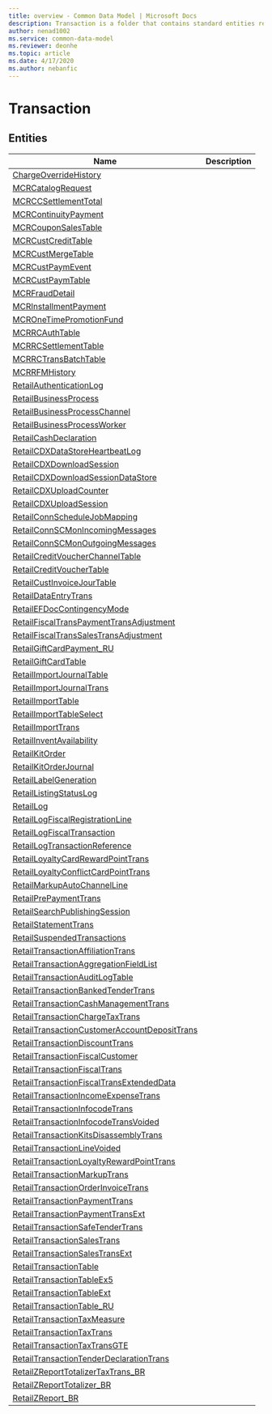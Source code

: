 ```yaml
---
title: overview - Common Data Model | Microsoft Docs
description: Transaction is a folder that contains standard entities related to the Common Data Model.
author: nenad1002
ms.service: common-data-model
ms.reviewer: deonhe
ms.topic: article
ms.date: 4/17/2020
ms.author: nebanfic
---
```


# Transaction


## Entities

|Name|Description|
|---|---|
|[ChargeOverrideHistory](ChargeOverrideHistory.md)||
|[MCRCatalogRequest](MCRCatalogRequest.md)||
|[MCRCCSettlementTotal](MCRCCSettlementTotal.md)||
|[MCRContinuityPayment](MCRContinuityPayment.md)||
|[MCRCouponSalesTable](MCRCouponSalesTable.md)||
|[MCRCustCreditTable](MCRCustCreditTable.md)||
|[MCRCustMergeTable](MCRCustMergeTable.md)||
|[MCRCustPaymEvent](MCRCustPaymEvent.md)||
|[MCRCustPaymTable](MCRCustPaymTable.md)||
|[MCRFraudDetail](MCRFraudDetail.md)||
|[MCRInstallmentPayment](MCRInstallmentPayment.md)||
|[MCROneTimePromotionFund](MCROneTimePromotionFund.md)||
|[MCRRCAuthTable](MCRRCAuthTable.md)||
|[MCRRCSettlementTable](MCRRCSettlementTable.md)||
|[MCRRCTransBatchTable](MCRRCTransBatchTable.md)||
|[MCRRFMHistory](MCRRFMHistory.md)||
|[RetailAuthenticationLog](RetailAuthenticationLog.md)||
|[RetailBusinessProcess](RetailBusinessProcess.md)||
|[RetailBusinessProcessChannel](RetailBusinessProcessChannel.md)||
|[RetailBusinessProcessWorker](RetailBusinessProcessWorker.md)||
|[RetailCashDeclaration](RetailCashDeclaration.md)||
|[RetailCDXDataStoreHeartbeatLog](RetailCDXDataStoreHeartbeatLog.md)||
|[RetailCDXDownloadSession](RetailCDXDownloadSession.md)||
|[RetailCDXDownloadSessionDataStore](RetailCDXDownloadSessionDataStore.md)||
|[RetailCDXUploadCounter](RetailCDXUploadCounter.md)||
|[RetailCDXUploadSession](RetailCDXUploadSession.md)||
|[RetailConnScheduleJobMapping](RetailConnScheduleJobMapping.md)||
|[RetailConnSCMonIncomingMessages](RetailConnSCMonIncomingMessages.md)||
|[RetailConnSCMonOutgoingMessages](RetailConnSCMonOutgoingMessages.md)||
|[RetailCreditVoucherChannelTable](RetailCreditVoucherChannelTable.md)||
|[RetailCreditVoucherTable](RetailCreditVoucherTable.md)||
|[RetailCustInvoiceJourTable](RetailCustInvoiceJourTable.md)||
|[RetailDataEntryTrans](RetailDataEntryTrans.md)||
|[RetailEFDocContingencyMode](RetailEFDocContingencyMode.md)||
|[RetailFiscalTransPaymentTransAdjustment](RetailFiscalTransPaymentTransAdjustment.md)||
|[RetailFiscalTransSalesTransAdjustment](RetailFiscalTransSalesTransAdjustment.md)||
|[RetailGiftCardPayment_RU](RetailGiftCardPayment_RU.md)||
|[RetailGiftCardTable](RetailGiftCardTable.md)||
|[RetailImportJournalTable](RetailImportJournalTable.md)||
|[RetailImportJournalTrans](RetailImportJournalTrans.md)||
|[RetailImportTable](RetailImportTable.md)||
|[RetailImportTableSelect](RetailImportTableSelect.md)||
|[RetailImportTrans](RetailImportTrans.md)||
|[RetailInventAvailability](RetailInventAvailability.md)||
|[RetailKitOrder](RetailKitOrder.md)||
|[RetailKitOrderJournal](RetailKitOrderJournal.md)||
|[RetailLabelGeneration](RetailLabelGeneration.md)||
|[RetailListingStatusLog](RetailListingStatusLog.md)||
|[RetailLog](RetailLog.md)||
|[RetailLogFiscalRegistrationLine](RetailLogFiscalRegistrationLine.md)||
|[RetailLogFiscalTransaction](RetailLogFiscalTransaction.md)||
|[RetailLogTransactionReference](RetailLogTransactionReference.md)||
|[RetailLoyaltyCardRewardPointTrans](RetailLoyaltyCardRewardPointTrans.md)||
|[RetailLoyaltyConflictCardPointTrans](RetailLoyaltyConflictCardPointTrans.md)||
|[RetailMarkupAutoChannelLine](RetailMarkupAutoChannelLine.md)||
|[RetailPrePaymentTrans](RetailPrePaymentTrans.md)||
|[RetailSearchPublishingSession](RetailSearchPublishingSession.md)||
|[RetailStatementTrans](RetailStatementTrans.md)||
|[RetailSuspendedTransactions](RetailSuspendedTransactions.md)||
|[RetailTransactionAffiliationTrans](RetailTransactionAffiliationTrans.md)||
|[RetailTransactionAggregationFieldList](RetailTransactionAggregationFieldList.md)||
|[RetailTransactionAuditLogTable](RetailTransactionAuditLogTable.md)||
|[RetailTransactionBankedTenderTrans](RetailTransactionBankedTenderTrans.md)||
|[RetailTransactionCashManagementTrans](RetailTransactionCashManagementTrans.md)||
|[RetailTransactionChargeTaxTrans](RetailTransactionChargeTaxTrans.md)||
|[RetailTransactionCustomerAccountDepositTrans](RetailTransactionCustomerAccountDepositTrans.md)||
|[RetailTransactionDiscountTrans](RetailTransactionDiscountTrans.md)||
|[RetailTransactionFiscalCustomer](RetailTransactionFiscalCustomer.md)||
|[RetailTransactionFiscalTrans](RetailTransactionFiscalTrans.md)||
|[RetailTransactionFiscalTransExtendedData](RetailTransactionFiscalTransExtendedData.md)||
|[RetailTransactionIncomeExpenseTrans](RetailTransactionIncomeExpenseTrans.md)||
|[RetailTransactionInfocodeTrans](RetailTransactionInfocodeTrans.md)||
|[RetailTransactionInfocodeTransVoided](RetailTransactionInfocodeTransVoided.md)||
|[RetailTransactionKitsDisassemblyTrans](RetailTransactionKitsDisassemblyTrans.md)||
|[RetailTransactionLineVoided](RetailTransactionLineVoided.md)||
|[RetailTransactionLoyaltyRewardPointTrans](RetailTransactionLoyaltyRewardPointTrans.md)||
|[RetailTransactionMarkupTrans](RetailTransactionMarkupTrans.md)||
|[RetailTransactionOrderInvoiceTrans](RetailTransactionOrderInvoiceTrans.md)||
|[RetailTransactionPaymentTrans](RetailTransactionPaymentTrans.md)||
|[RetailTransactionPaymentTransExt](RetailTransactionPaymentTransExt.md)||
|[RetailTransactionSafeTenderTrans](RetailTransactionSafeTenderTrans.md)||
|[RetailTransactionSalesTrans](RetailTransactionSalesTrans.md)||
|[RetailTransactionSalesTransExt](RetailTransactionSalesTransExt.md)||
|[RetailTransactionTable](RetailTransactionTable.md)||
|[RetailTransactionTableEx5](RetailTransactionTableEx5.md)||
|[RetailTransactionTableExt](RetailTransactionTableExt.md)||
|[RetailTransactionTable_RU](RetailTransactionTable_RU.md)||
|[RetailTransactionTaxMeasure](RetailTransactionTaxMeasure.md)||
|[RetailTransactionTaxTrans](RetailTransactionTaxTrans.md)||
|[RetailTransactionTaxTransGTE](RetailTransactionTaxTransGTE.md)||
|[RetailTransactionTenderDeclarationTrans](RetailTransactionTenderDeclarationTrans.md)||
|[RetailZReportTotalizerTaxTrans_BR](RetailZReportTotalizerTaxTrans_BR.md)||
|[RetailZReportTotalizer_BR](RetailZReportTotalizer_BR.md)||
|[RetailZReport_BR](RetailZReport_BR.md)||

